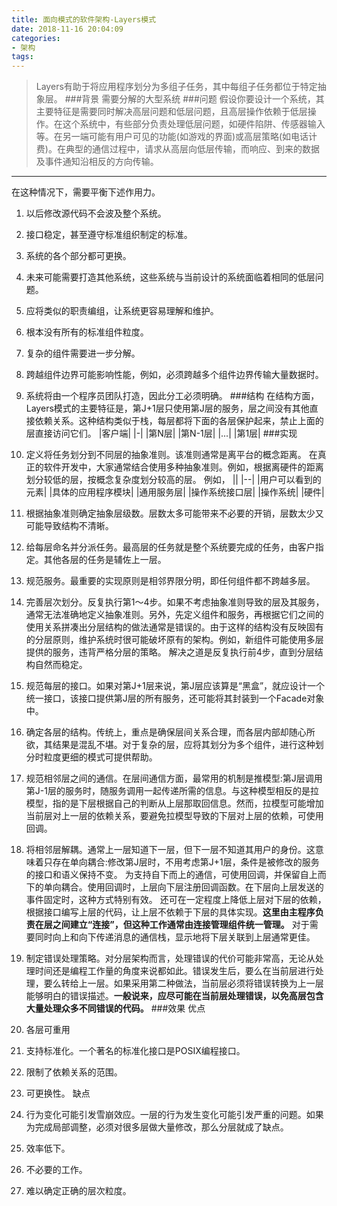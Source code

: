 ```yaml
---
title: 面向模式的软件架构-Layers模式
date: 2018-11-16 20:04:09
categories:
- 架构
tags:
---
```

>Layers有助于将应用程序划分为多组子任务，其中每组子任务都位于特定抽象层。
###背景
需要分解的大型系统
###问题
假设你要设计一个系统，其主要特征是需要同时解决高层问题和低层问题，且高层操作依赖于低层操作。在这个系统中，有些部分负责处理低层问题，如硬件陷阱、传感器输入等。在另一端可能有用户可见的功能(如游戏的界面)或高层策略(如电话计费)。在典型的通信过程中，请求从高层向低层传输，而响应、到来的数据及事件通知沿相反的方向传输。

---
在这种情况下，需要平衡下述作用力。
1. 以后修改源代码不会波及整个系统。
2. 接口稳定，甚至遵守标准组织制定的标准。
3. 系统的各个部分都可更换。
4. 未来可能需要打造其他系统，这些系统与当前设计的系统面临着相同的低层问题。
5. 应将类似的职责编组，让系统更容易理解和维护。
6. 根本没有所有的标准组件粒度。
7. 复杂的组件需要进一步分解。
8. 跨越组件边界可能影响性能，例如，必须跨越多个组件边界传输大量数据时。
9. 系统将由一个程序员团队打造，因此分工必须明确。
###结构
在结构方面，Layers模式的主要特征是，第J+1层只使用第J层的服务，层之间没有其他直接依赖关系。这种结构类似于栈，每层都将下面的各层保护起来，禁止上面的层直接访问它们。
|客户端|
|-|
|第N层|
|第N-1层|
|...|
|第1层|
###实现
1. 定义将任务划分到不同层的抽象准则。该准则通常是离平台的概念距离。
在真正的软件开发中，大家通常结合使用多种抽象准则。例如，根据离硬件的距离划分较低的层，按概念复杂度划分较高的层。
例如，
||
|--|
|用户可以看到的元素|
|具体的应用程序模块|
|通用服务层|
|操作系统接口层|
|操作系统|
|硬件|

2. 根据抽象准则确定抽象层级数。层数太多可能带来不必要的开销，层数太少又可能导致结构不清晰。
3. 给每层命名并分派任务。最高层的任务就是整个系统要完成的任务，由客户指定。其他各层的任务是辅佐上一层。
4. 规范服务。最重要的实现原则是相邻界限分明，即任何组件都不跨越多层。
5. 完善层次划分。反复执行第1～4步。如果不考虑抽象准则导致的层及其服务，通常无法准确地定义抽象准则。另外，先定义组件和服务，再根据它们之间的使用关系拼凑出分层结构的做法通常是错误的。由于这样的结构没有反映固有的分层原则，维护系统时很可能破坏原有的架构。例如，新组件可能使用多层提供的服务，违背严格分层的策略。
解决之道是反复执行前4步，直到分层结构自然而稳定。
6. 规范每层的接口。如果对第J+1层来说，第J层应该算是“黑盒”，就应设计一个统一接口，该接口提供第J层的所有服务，还可能将其封装到一个Facade对象中。
7. 确定各层的结构。传统上，重点是确保层间关系合理，而各层内部却随心所欲，其结果是混乱不堪。对于复杂的层，应将其划分为多个组件，进行这种划分时粒度更细的模式可提供帮助。
8. 规范相邻层之间的通信。在层间通信方面，最常用的机制是推模型:第J层调用第J-1层的服务时，随服务调用一起传递所需的信息。与这种模型相反的是拉模型，指的是下层根据自己的判断从上层那取回信息。然而，拉模型可能增加当前层对上一层的依赖关系，要避免拉模型导致的下层对上层的依赖，可使用回调。
9. 将相邻层解耦。通常上一层知道下一层，但下一层不知道其用户的身份。这意味着只存在单向耦合:修改第J层时，不用考虑第J+1层，条件是被修改的服务的接口和语义保持不变。
为支持自下而上的通信，可使用回调，并保留自上而下的单向耦合。使用回调时，上层向下层注册回调函数。在下层向上层发送的事件固定时，这种方式特别有效。
还可在一定程度上降低上层对下层的依赖，根据接口编写上层的代码，让上层不依赖于下层的具体实现。**这里由主程序负责在层之间建立“连接”，但这种工作通常由连接管理组件统一管理。**
对于需要同时向上和向下传递消息的通信栈，显示地将下层关联到上层通常更佳。
10. 制定错误处理策略。对分层架构而言，处理错误的代价可能非常高，无论从处理时间还是编程工作量的角度来说都如此。错误发生后，要么在当前层进行处理，要么转给上一层。如果采用第二种做法，当前层必须将错误转换为上一层能够明白的错误描述。**一般说来，应尽可能在当前层处理错误，以免高层包含大量处理众多不同错误的代码。**
###效果
优点
1. 各层可重用
2. 支持标准化。一个著名的标准化接口是POSIX编程接口。
3. 限制了依赖关系的范围。
4. 可更换性。
缺点
1. 行为变化可能引发雪崩效应。一层的行为发生变化可能引发严重的问题。如果为完成局部调整，必须对很多层做大量修改，那么分层就成了缺点。
2. 效率低下。
3. 不必要的工作。
4. 难以确定正确的层次粒度。